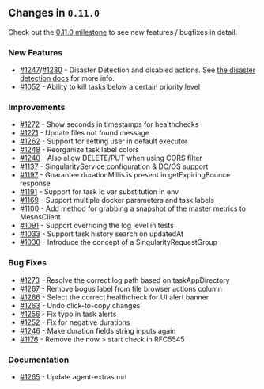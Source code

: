 ## Changes in `0.11.0`

Check out the [0.11.0 milestone](https://github.com/HubSpot/Singularity/issues?q=milestone%3A0.11.0+is%3Aclosed) to see new features / bugfixes in detail.

### New Features

- [#1247](https://github.com/HubSpot/Singularity/pull/1247)/[#1230](https://github.com/HubSpot/Singularity/pull/1230) - Disaster Detection and disabled actions. See [the disaster detection docs](../features/dissater-detection) for more info.
- [#1052](https://github.com/HubSpot/Singularity/pull/1052) - Ability to kill tasks below a certain priority level

### Improvements

- [#1272](https://github.com/HubSpot/Singularity/pull/1272) - Show seconds in timestamps for healthchecks 
- [#1271](https://github.com/HubSpot/Singularity/pull/1271) - Update files not found message
- [#1262](https://github.com/HubSpot/Singularity/pull/1262) - Support for setting user in default executor
- [#1248](https://github.com/HubSpot/Singularity/pull/1248) - Reorganize task label colors
- [#1240](https://github.com/HubSpot/Singularity/pull/1240) - Also allow DELETE/PUT when using CORS filter 
- [#1137](https://github.com/HubSpot/Singularity/pull/1137) - SingularityService configuration & DC/OS support
- [#1197](https://github.com/HubSpot/Singularity/pull/1197) - Guarantee durationMillis is present in getExpiringBounce response
- [#1191](https://github.com/HubSpot/Singularity/pull/1191) - Support for task id var substitution in env
- [#1169](https://github.com/HubSpot/Singularity/pull/1169) - Support multiple docker parameters and task labels 
- [#1100](https://github.com/HubSpot/Singularity/pull/1100) - Add method for grabbing a snapshot of the master metrics to MesosClient 
- [#1091](https://github.com/HubSpot/Singularity/pull/1091) - Support overriding the log level in tests
- [#1033](https://github.com/HubSpot/Singularity/pull/1033) - Support task history search on updatedAt
- [#1030](https://github.com/HubSpot/Singularity/pull/1130) - Introduce the concept of a SingularityRequestGroup

### Bug Fixes

- [#1273](https://github.com/HubSpot/Singularity/pull/1273) - Resolve the correct log path based on taskAppDirectory 
- [#1267](https://github.com/HubSpot/Singularity/pull/1267) - Remove bogus label from file browser actions column
- [#1266](https://github.com/HubSpot/Singularity/pull/1266) - Select the correct healthcheck for UI alert banner
- [#1263](https://github.com/HubSpot/Singularity/pull/1263) - Undo click-to-copy changes 
- [#1256](https://github.com/HubSpot/Singularity/pull/1256) - Fix typo in task alerts 
- [#1252](https://github.com/HubSpot/Singularity/pull/1252) - Fix for negative durations
- [#1246](https://github.com/HubSpot/Singularity/pull/1246) - Make duration fields string inputs again
- [#1176](https://github.com/HubSpot/Singularity/pull/1176) - Remove the now > start check in RFC5545

### Documentation

- [#1265](https://github.com/HubSpot/Singularity/pull/1265) - Update agent-extras.md
